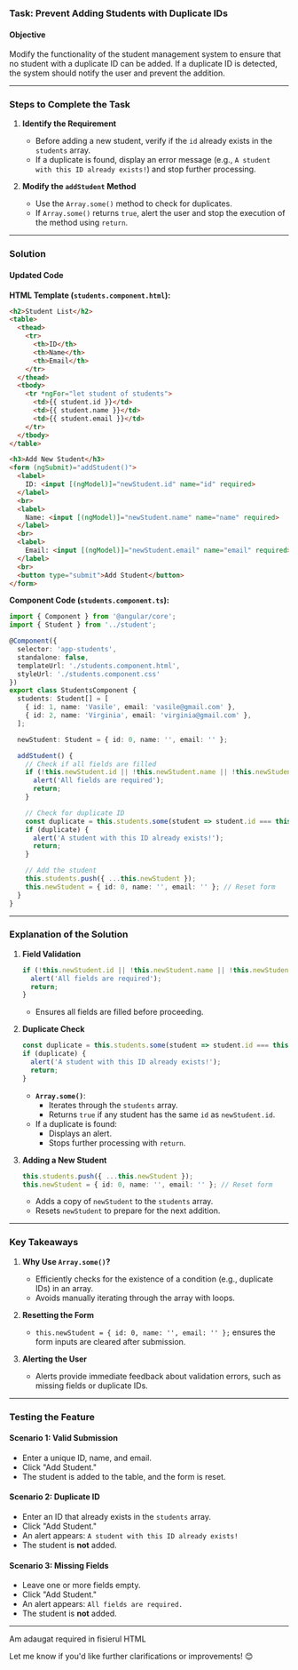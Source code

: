 ### **Task: Prevent Adding Students with Duplicate IDs**

#### **Objective**
Modify the functionality of the student management system to ensure that no student with a duplicate ID can be added. If a duplicate ID is detected, the system should notify the user and prevent the addition.

---

### **Steps to Complete the Task**

1. **Identify the Requirement**
   - Before adding a new student, verify if the `id` already exists in the `students` array.
   - If a duplicate is found, display an error message (e.g., `A student with this ID already exists!`) and stop further processing.

2. **Modify the `addStudent` Method**
   - Use the `Array.some()` method to check for duplicates.
   - If `Array.some()` returns `true`, alert the user and stop the execution of the method using `return`.

---

### **Solution**

#### **Updated Code**

**HTML Template (`students.component.html`):**
```html
<h2>Student List</h2>
<table>
  <thead>
    <tr>
      <th>ID</th>
      <th>Name</th>
      <th>Email</th>
    </tr>
  </thead>
  <tbody>
    <tr *ngFor="let student of students">
      <td>{{ student.id }}</td>
      <td>{{ student.name }}</td>
      <td>{{ student.email }}</td>
    </tr>
  </tbody>
</table>

<h3>Add New Student</h3>
<form (ngSubmit)="addStudent()">
  <label>
    ID: <input [(ngModel)]="newStudent.id" name="id" required>
  </label>
  <br>
  <label>
    Name: <input [(ngModel)]="newStudent.name" name="name" required>
  </label>
  <br>
  <label>
    Email: <input [(ngModel)]="newStudent.email" name="email" required>
  </label>
  <br>
  <button type="submit">Add Student</button>
</form>
```

**Component Code (`students.component.ts`):**
```typescript
import { Component } from '@angular/core';
import { Student } from '../student';

@Component({
  selector: 'app-students',
  standalone: false,
  templateUrl: './students.component.html',
  styleUrl: './students.component.css'
})
export class StudentsComponent {
  students: Student[] = [
    { id: 1, name: 'Vasile', email: 'vasile@gmail.com' },
    { id: 2, name: 'Virginia', email: 'virginia@gmail.com' },
  ];

  newStudent: Student = { id: 0, name: '', email: '' };

  addStudent() {
    // Check if all fields are filled
    if (!this.newStudent.id || !this.newStudent.name || !this.newStudent.email) {
      alert('All fields are required');
      return;
    }

    // Check for duplicate ID
    const duplicate = this.students.some(student => student.id === this.newStudent.id);
    if (duplicate) {
      alert('A student with this ID already exists!');
      return;
    }

    // Add the student
    this.students.push({ ...this.newStudent });
    this.newStudent = { id: 0, name: '', email: '' }; // Reset form
  }
}
```

---

### **Explanation of the Solution**

1. **Field Validation**
   ```typescript
   if (!this.newStudent.id || !this.newStudent.name || !this.newStudent.email) {
     alert('All fields are required');
     return;
   }
   ```
   - Ensures all fields are filled before proceeding.

2. **Duplicate Check**
   ```typescript
   const duplicate = this.students.some(student => student.id === this.newStudent.id);
   if (duplicate) {
     alert('A student with this ID already exists!');
     return;
   }
   ```
   - **`Array.some()`**:
     - Iterates through the `students` array.
     - Returns `true` if any student has the same `id` as `newStudent.id`.
   - If a duplicate is found:
     - Displays an alert.
     - Stops further processing with `return`.

3. **Adding a New Student**
   ```typescript
   this.students.push({ ...this.newStudent });
   this.newStudent = { id: 0, name: '', email: '' }; // Reset form
   ```
   - Adds a copy of `newStudent` to the `students` array.
   - Resets `newStudent` to prepare for the next addition.

---

### **Key Takeaways**

1. **Why Use `Array.some()`?**
   - Efficiently checks for the existence of a condition (e.g., duplicate IDs) in an array.
   - Avoids manually iterating through the array with loops.

2. **Resetting the Form**
   - `this.newStudent = { id: 0, name: '', email: '' };` ensures the form inputs are cleared after submission.

3. **Alerting the User**
   - Alerts provide immediate feedback about validation errors, such as missing fields or duplicate IDs.

---

### **Testing the Feature**

#### **Scenario 1: Valid Submission**
- Enter a unique ID, name, and email.
- Click "Add Student."
- The student is added to the table, and the form is reset.

#### **Scenario 2: Duplicate ID**
- Enter an ID that already exists in the `students` array.
- Click "Add Student."
- An alert appears: `A student with this ID already exists!`
- The student is **not** added.

#### **Scenario 3: Missing Fields**
- Leave one or more fields empty.
- Click "Add Student."
- An alert appears: `All fields are required.`
- The student is **not** added.

---

Am adaugat required in fisierul HTML 

Let me know if you'd like further clarifications or improvements! 😊
